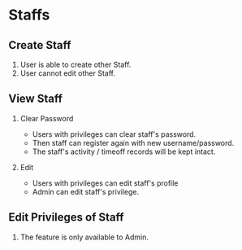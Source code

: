 # Staffs

## Create Staff

1. User is able to create other Staff.
2. User cannot edit other Staff.

## View Staff

1. Clear Password

   - Users with privileges can clear staff's password.
   - Then staff can register again with new username/password.
   - The staff's activity / timeoff records will be kept intact.


2. Edit

    - Users with privileges can edit staff's profile
    - Admin can edit staff's privilege.

## Edit Privileges of Staff

1. The feature is only available to Admin.
